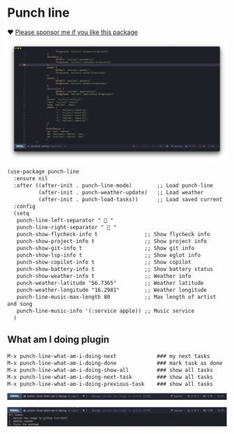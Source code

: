 # Punch line

❤️ [Please sponsor me if you like this package](https://github.com/sponsors/konrad1977)

<p align="center">
  <img src="https://raw.githubusercontent.com/konrad1977/punch-line/refs/heads/master/screenshots/punch-line.png" alt="Screenshot of Punch-line and mode line for Emacs."/>
</p>


```emacs-lisp
(use-package punch-line
  :ensure nil
  :after ((after-init . punch-line-mode)        ;; Load punch-line
          (after-init . punch-weather-update)   ;; Load weather
          (after-init . punch-load-tasks))      ;; Load saved current 
  :config
  (setq
   punch-line-left-separator "  "
   punch-line-right-separator "  "
   punch-show-flycheck-info t               ;; Show flycheck info
   punch-show-project-info t                ;; Show project info
   punch-show-git-info t                    ;; Show git info
   punch-show-lsp-info t                    ;; Show eglot info
   punch-show-copilot-info t                ;; Show copilot
   punch-show-battery-info t                ;; Show battery status
   punch-show-weather-info t                ;; Weather info
   punch-weather-latitude "56.7365"         ;; Weather latitude
   punch-weather-longitude "16.2981"        ;; Weather longitude
   punch-line-music-max-length 80           ;; Max length of artist and song
   punch-line-music-info '(:service apple)) ;; Music service
  )

```

## What am I doing plugin
```shell
M-x punch-line-what-am-i-doing-next             ### my next tasks
M-x punch-line-what-am-i-doing-done             ### mark task as done
M-x punch-line-what-am-i-doing-show-all         ### show all tasks
M-x punch-line-what-am-i-doing-next-task        ### show all tasks
M-x punch-line-what-am-i-doing-previous-task    ### show all tasks
```

<p align="center">
  <img src="https://github.com/konrad1977/punch-line/blob/master/screenshots/get-shit-done.png" 
  alt="Screenshot of a what I am currently working on."/>
</p>

<p align="center">
  <img src="https://github.com/konrad1977/punch-line/blob/master/screenshots/what-am-i-all.png" 
  alt="All my tasks in my list"/>
</p>

